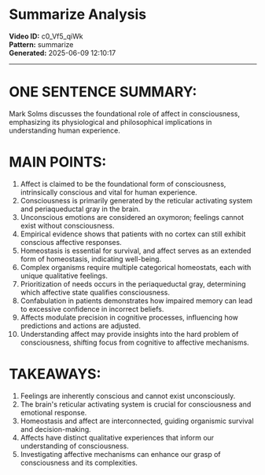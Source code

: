 # Summarize Analysis

**Video ID:** c0_Vf5_qiWk  
**Pattern:** summarize  
**Generated:** 2025-06-09 12:10:17  

---

# ONE SENTENCE SUMMARY:
Mark Solms discusses the foundational role of affect in consciousness, emphasizing its physiological and philosophical implications in understanding human experience.

# MAIN POINTS:
1. Affect is claimed to be the foundational form of consciousness, intrinsically conscious and vital for human experience.
2. Consciousness is primarily generated by the reticular activating system and periaqueductal gray in the brain.
3. Unconscious emotions are considered an oxymoron; feelings cannot exist without consciousness.
4. Empirical evidence shows that patients with no cortex can still exhibit conscious affective responses.
5. Homeostasis is essential for survival, and affect serves as an extended form of homeostasis, indicating well-being.
6. Complex organisms require multiple categorical homeostats, each with unique qualitative feelings.
7. Prioritization of needs occurs in the periaqueductal gray, determining which affective state qualifies consciousness.
8. Confabulation in patients demonstrates how impaired memory can lead to excessive confidence in incorrect beliefs.
9. Affects modulate precision in cognitive processes, influencing how predictions and actions are adjusted.
10. Understanding affect may provide insights into the hard problem of consciousness, shifting focus from cognitive to affective mechanisms.

# TAKEAWAYS:
1. Feelings are inherently conscious and cannot exist unconsciously.
2. The brain's reticular activating system is crucial for consciousness and emotional response.
3. Homeostasis and affect are interconnected, guiding organismic survival and decision-making.
4. Affects have distinct qualitative experiences that inform our understanding of consciousness.
5. Investigating affective mechanisms can enhance our grasp of consciousness and its complexities.